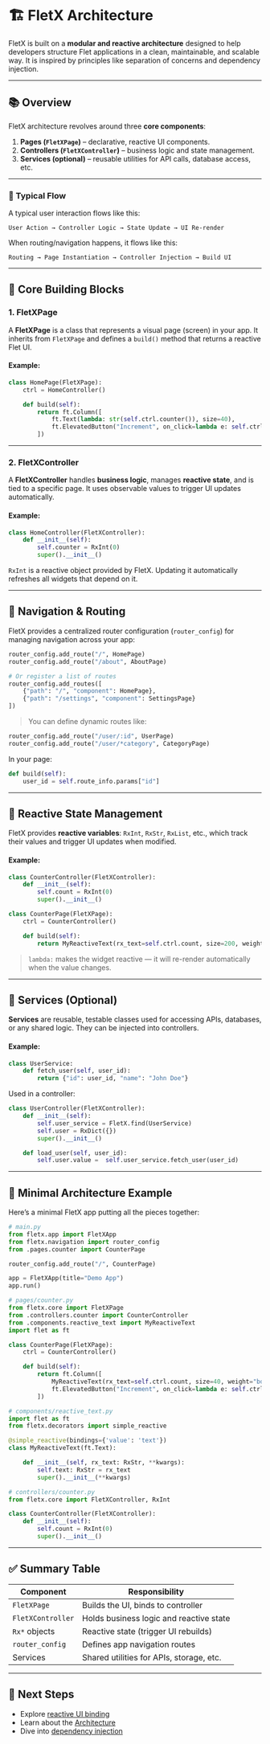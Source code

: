 # 🏗️ FletX Architecture

FletX is built on a **modular and reactive architecture** designed to help developers structure Flet applications in a clean, maintainable, and scalable way. It is inspired by principles like separation of concerns and dependency injection.

---

## 📚 Overview

FletX architecture revolves around three **core components**:

1. **Pages (`FletXPage`)** – declarative, reactive UI components.
2. **Controllers (`FletXController`)** – business logic and state management.
3. **Services (optional)** – reusable utilities for API calls, database access, etc.

---

### 🔄 Typical Flow

A typical user interaction flows like this:

```plaintext
User Action → Controller Logic → State Update → UI Re-render
```

When routing/navigation happens, it flows like this:

```plaintext
Routing → Page Instantiation → Controller Injection → Build UI
```

---

## 🧱 Core Building Blocks

### 1. FletXPage

A **FletXPage** is a class that represents a visual page (screen) in your app. It inherits from `FletXPage` and defines a `build()` method that returns a reactive Flet UI.

#### Example:

```python
class HomePage(FletXPage):
    ctrl = HomeController()

    def build(self):
        return ft.Column([
            ft.Text(lambda: str(self.ctrl.counter()), size=40),
            ft.ElevatedButton("Increment", on_click=lambda e: self.ctrl.counter.increment())
        ])
```

---

### 2. FletXController

A **FletXController** handles **business logic**, manages **reactive state**, and is tied to a specific page. It uses observable values to trigger UI updates automatically.

#### Example:

```python
class HomeController(FletXController):
    def __init__(self):
        self.counter = RxInt(0)
        super().__init__()
```

`RxInt` is a reactive object provided by FletX. Updating it automatically refreshes all widgets that depend on it.

---

## 🔗 Navigation & Routing

FletX provides a centralized router configuration (`router_config`) for managing navigation across your app:

```python
router_config.add_route("/", HomePage)
router_config.add_route("/about", AboutPage)

# Or register a list of routes
router_config.add_routes([
    {"path": "/", "component": HomePage},
    {"path": "/settings", "component": SettingsPage}
])
```

> You can define dynamic routes like:

```python
router_config.add_route("/user/:id", UserPage)
router_config.add_route("/user/*category", CategoryPage)
```

In your page:

```python
def build(self):
    user_id = self.route_info.params["id"]
```

---

## 🧠 Reactive State Management

FletX provides **reactive variables**: `RxInt`, `RxStr`, `RxList`, etc., which track their values and trigger UI updates when modified.

#### Example:

```python
class CounterController(FletXController):
    def __init__(self):
        self.count = RxInt(0)
        super().__init__()

class CounterPage(FletXPage):
    ctrl = CounterController()

    def build(self):
        return MyReactiveText(rx_text=self.ctrl.count, size=200, weight="bold"),
```

> `lambda:` makes the widget reactive — it will re-render automatically when the value changes.

---

## 🧩 Services (Optional)

**Services** are reusable, testable classes used for accessing APIs, databases, or any shared logic. They can be injected into controllers.

#### Example:

```python
class UserService:
    def fetch_user(self, user_id):
        return {"id": user_id, "name": "John Doe"}
```

Used in a controller:

```python
class UserController(FletXController):
    def __init__(self):
        self.user_service = FletX.find(UserService)
        self.user = RxDict({})
        super().__init__()

    def load_user(self, user_id):
        self.user.value =  self.user_service.fetch_user(user_id)
```

---

## 🧪 Minimal Architecture Example

Here’s a minimal FletX app putting all the pieces together:

```python
# main.py
from fletx.app import FletXApp
from fletx.navigation import router_config
from .pages.counter import CounterPage

router_config.add_route("/", CounterPage)

app = FletXApp(title="Demo App")
app.run()
```

```python
# pages/counter.py
from fletx.core import FletXPage
from .controllers.counter import CounterController
from .components.reactive_text import MyReactiveText
import flet as ft

class CounterPage(FletXPage):
    ctrl = CounterController()

    def build(self):
        return ft.Column([
            MyReactiveText(rx_text=self.ctrl.count, size=40, weight="bold"),
            ft.ElevatedButton("Increment", on_click=lambda e: self.ctrl.count.increment())
        ])
```

```python
# components/reactive_text.py
import flet as ft
from fletx.decorators import simple_reactive

@simple_reactive(bindings={'value': 'text'})
class MyReactiveText(ft.Text):

    def __init__(self, rx_text: RxStr, **kwargs):
        self.text: RxStr = rx_text
        super().__init__(**kwargs)
```

```python
# controllers/counter.py
from fletx.core import FletXController, RxInt

class CounterController(FletXController):
    def __init__(self):
        self.count = RxInt(0)
        super().__init__()
```

---

## ✅ Summary Table

| Component         | Responsibility                           |
| ----------------- | ---------------------------------------- |
| `FletXPage`       | Builds the UI, binds to controller       |
| `FletXController` | Holds business logic and reactive state  |
| `Rx*` objects     | Reactive state (trigger UI rebuilds)     |
| `router_config`   | Defines app navigation routes            |
| Services          | Shared utilities for APIs, storage, etc. |


---


## 🧠 Next Steps

* Explore [reactive UI binding](ui/reactivity.md)
* Learn about the [Architecture](architecture.md)
* Dive into [dependency injection](guides/dependency-injection.md)